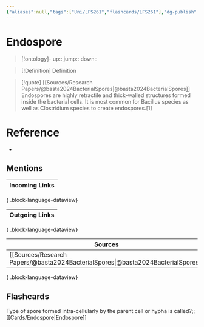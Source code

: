 ```yaml
---
{"aliases":null,"tags":["Uni/LFS261","flashcards/LFS261"],"dg-publish":true,"permalink":"/cards/endospore/","dgPassFrontmatter":true}
---
```


# Endospore

> [!ontology]-
> up:: 
> jump:: 
> down:: 

> [!Definition] Definition

> [!quote] [[Sources/Research Papers/@basta2024BacterialSpores\|@basta2024BacterialSpores]]
> Endospores are highly retractile and thick-walled structures formed inside the bacterial cells. It is most common for Bacillus species as well as Clostridium species to create endospores.[1]

# Reference

- 

## Mentions

| Incoming Links |
| -------------- |

{ .block-language-dataview}

| Outgoing Links |
| -------------- |

{ .block-language-dataview}

| Sources                                                                             |
| ----------------------------------------------------------------------------------- |
| [[Sources/Research Papers/@basta2024BacterialSpores\|@basta2024BacterialSpores]] |

{ .block-language-dataview}

## Flashcards

Type of spore formed intra-cellularly by the parent cell or hypha is called?;;[[Cards/Endospore\|Endospore]]
<!--SR:!2024-05-09,3,250-->